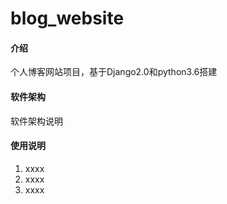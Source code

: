# blog_website

#### 介绍
个人博客网站项目，基于Django2.0和python3.6搭建

#### 软件架构
软件架构说明


#### 使用说明

1.  xxxx
2.  xxxx
3.  xxxx
